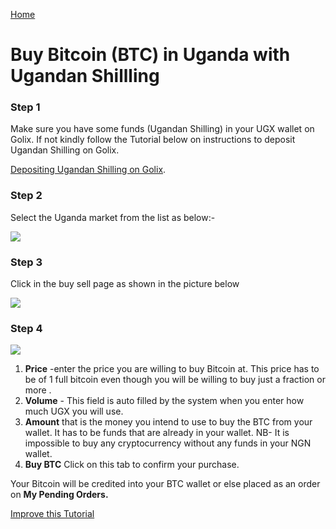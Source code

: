 [Home](/)

# Buy Bitcoin (BTC) in Uganda with Ugandan Shillling  

### Step 1 
Make sure you have some funds (Ugandan  Shilling)  in your UGX wallet on Golix. If not kindly follow the Tutorial below on instructions to deposit Ugandan Shilling on Golix.

[Depositing Ugandan Shilling on Golix](/moving_funds/fiat/depositing_ugandan_shilling_ugx.md). 

### Step 2
Select the Uganda  market from the list as below:-


![
](https://lh3.googleusercontent.com/ERHWeyXsLDVd-zEUgSgCZiOkcmzLjkgTzUEP9toiAgsQcJw2TxZseogLsLiSKhgaq77-FdFsUhYO)


### Step 3
Click in the buy sell page as shown in the picture below

![
](https://lh3.googleusercontent.com/04MUq_1Xi1ym-IHKOOy1c7ZrwmY1KGCxZT16OA_p9w80oVqCn0WdSCJZdx98zwVPFwwfDHEhj3QJ)

### Step 4

![
](https://lh3.googleusercontent.com/jHFbj8dVPAMZOkM8775sOTeYUGNFZNRRJ5x4ATVUEyyv6PZ4eLlm_ibcckeZbUtGyQSyfrB_5NFI)



 1. **Price** -enter the price you are  willing to buy Bitcoin at. This price has to be of 1 full bitcoin even though you will be willing to buy just a fraction or more .
 2. **Volume** - This field is auto filled by the system when you enter how much UGX you will use. 
 3. **Amount** that is the money you intend to use to buy the  BTC from your wallet. It has to be funds that are already in your wallet. 
 NB- It is impossible to buy any cryptocurrency  without any funds  in your NGN wallet.
 4. **Buy BTC** Click on this tab to confirm your purchase.

Your Bitcoin will be credited into your BTC wallet  or else placed as an order on **My Pending Orders.**

[Improve this Tutorial](https://github.com/golixdotcom/guides/edit/master/trading/buy_btc_ugandan_shilling_ugx.md)
